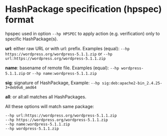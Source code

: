 # HashPackage specification (hpspec) format
hpspec used in option `--hp HPSPEC` to apply action (e.g. verification) only to specific HashPackage(s).

**url**: either raw URL or with url: prefix. Examples (equal): 
`--hp https://wordpress.org/wordpress-5.1.1.zip` or 
`--hp url:https://wordpress.org/wordpress-5.1.1.zip`

**name**: basename of remote file. Examples (equal): 
`--hp wordpress-5.1.1.zip` or 
`--hp name:wordpress-5.1.1.zip`

**sig**: signature of HashPackage, Example: `--hp sig:deb:apache2-bin_2.4.25-3+deb9u6_amd64`

**all**: or all:all matches all HashPackages. 

All these options will match same package:
```shell
--hp url:https://wordpress.org/wordpress-5.1.1.zip
--hp https://wordpress.org/wordpress-5.1.1.zip
--hp name:wordpress-5.1.1.zip
--hp wordpress-5.1.1.zip
```